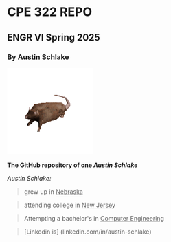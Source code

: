 # CPE 322 REPO
## ENGR VI Spring 2025
### By Austin Schlake

![](https://github.com/AnotherAnotherAustin/repotime/blob/main/rat-spinning.gif) 

**The GitHub repository of one _Austin Schlake_**

*Austin Schlake:*

> grew up in <ins>Nebraska</ins>

> attending college in <ins>New Jersey</ins>

> Attempting a bachelor's in <ins>Computer Engineering</ins>

> [Linkedin is] (linkedin.com/in/austin-schlake)


